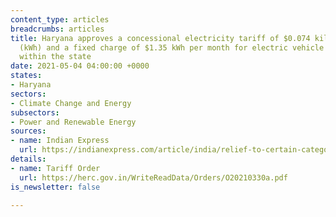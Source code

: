 ```yaml
---
content_type: articles
breadcrumbs: articles
title: Haryana approves a concessional electricity tariff of $0.074 kilowatt per hour
  (kWh) and a fixed charge of $1.35 kWh per month for electric vehicle charging stations
  within the state
date: 2021-05-04 04:00:00 +0000
states:
- Haryana
sectors:
- Climate Change and Energy
subsectors:
- Power and Renewable Energy
sources:
- name: Indian Express
  url: https://indianexpress.com/article/india/relief-to-certain-categories-no-power-tariff-hike-in-haryana-7291636/
details:
- name: Tariff Order
  url: https://herc.gov.in/WriteReadData/Orders/O20210330a.pdf
is_newsletter: false

---
```

